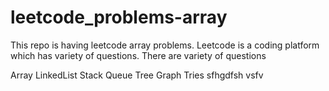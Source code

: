 # leetcode_problems-array
This repo is having leetcode array problems.
Leetcode is a coding platform which has variety of questions.
There are variety of questions

Array
LinkedList
Stack
Queue
Tree
Graph
Tries
sfhgdfsh
vsfv
